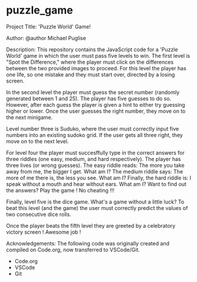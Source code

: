 # puzzle_game

Project Title: 'Puzzle World' Game!

Author:
@author Michael Puglise

Description:
This repository contains the JavaScript code for a 'Puzzle World' game in which the user must pass five levels to win. The first level is "Spot the
Difference," where the player must click on the differences between the two provided images to proceed. For this level the player has one life, so one
mistake and they must start over, directed by a losing screen.

In the second level the player must guess the secret number (randomly generated between 1 and 25). The player has five guesses to do so. However, after
each guess the player is given a hint to either try guessing higher or lower. Once the user guesses the right number, they move on to the next minigame.
  
Level number three is Suduko, where the user must correctly input five numbers into an existing sudoko grid. If the user gets all three right, they move
on to the next level. 

For level four the player must succesffully type in the correct answers for three riddles (one easy, medium, and hard respectively). The player has
three lives (or wrong guesses). The easy riddle reads: The more you take away from me, the bigger I get. What am I? The medium riddle says: 
The more of me there is, the less you see. What am I? Finally, the hard riddle is: I speak without a mouth and hear without ears. What am I? 
Want to find out the answers? Play the game ! No cheating !!!

Finally, level five is the dice game. What's a game without a little luck? To beat this level (and the game) the user must correctly predict
the values of two consecutive dice rolls. 

Once the player beats the fifth level they are greeted by a celebratory victory screen ! Awesome job !
  
Acknowledgements: 
The following code was originally created and compiled on Code.org, now transferred to VSCode/Git.
- Code.org
- VSCode
- Git

